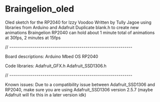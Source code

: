 # Braingelion_oled
 Oled sketch for the RP2040 for Izzy Voodoo
 Written by Tully Jagoe using libraries from Arduino and Adafruit
 Duplicate blank.h to create new animations
 Braingelion RP2040 can hold about 1 minute total of animations at 30fps, 2 minutes at 15fps

// ---------------------------------------------------------------

 Board descriptions:
 Arduino Mbed OS RP2040 

 Code libraries:
 Adafruit_GFX.h
 Adafruit_SSD1306.h

// ---------------------------------------------------------------

Known issues:
Due to a compatibility issue between Adafruit_SSD1306 and RP2040, 
make sure you are using Adafruit_SSD1306 version 2.5.7
(maybe Adafruit will fix this in a later version idk)